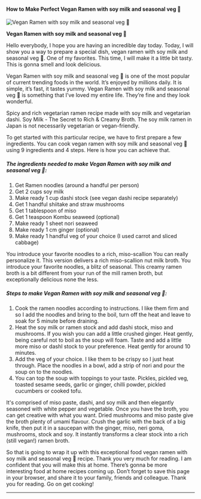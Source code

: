             

#### How to Make Perfect Vegan Ramen with soy milk and seasonal veg 🌱

![Vegan Ramen with soy milk and seasonal veg 🌱](https://img-global.cpcdn.com/recipes/6b29d487cef2fac6/751x532cq70/vegan-ramen-with-soy-milk-and-seasonal-veg-%f0%9f%8c%b1-recipe-main-photo.jpg)

**Vegan Ramen with soy milk and seasonal veg 🌱**

Hello everybody, I hope you are having an incredible day today. Today, I will show you a way to prepare a special dish, vegan ramen with soy milk and seasonal veg 🌱. One of my favorites. This time, I will make it a little bit tasty. This is gonna smell and look delicious.

Vegan Ramen with soy milk and seasonal veg 🌱 is one of the most popular of current trending foods in the world. It’s enjoyed by millions daily. It is simple, it’s fast, it tastes yummy. Vegan Ramen with soy milk and seasonal veg 🌱 is something that I’ve loved my entire life. They’re fine and they look wonderful.

Spicy and rich vegetarian ramen recipe made with soy milk and vegetarian dashi. Soy Milk - The Secret to Rich & Creamy Broth. The soy milk ramen in Japan is not necessarily vegetarian or vegan-friendly.

To get started with this particular recipe, we have to first prepare a few ingredients. You can cook vegan ramen with soy milk and seasonal veg 🌱 using 9 ingredients and 4 steps. Here is how you can achieve that.

##### The ingredients needed to make Vegan Ramen with soy milk and seasonal veg 🌱:

1.  Get Ramen noodles (around a handful per person)
2.  Get 2 cups soy milk
3.  Make ready 1 cup dashi stock (see vegan dashi recipe separately)
4.  Get 1 handful shiitake and straw mushrooms
5.  Get 1 tablespoon of miso
6.  Get 1 teaspoon Kombu seaweed (optional)
7.  Make ready 1 sheet nori seaweed
8.  Make ready 1 cm ginger (optional)
9.  Make ready 1 handful veg of your choice (I used carrot and sliced cabbage)

You introduce your favorite noodles to a rich, miso-scallion You can really personalize it. This version delivers a rich miso-scallion nut milk broth. You introduce your favorite noodles, a blitz of seasonal. This creamy ramen broth is a bit different from your run of the mill ramen broth, but exceptionally delicious none the less.

##### Steps to make Vegan Ramen with soy milk and seasonal veg 🌱:

1.  Cook the ramen noodles according to instructions. I like them firm and so I add the noodles and bring to the boil, turn off the heat and leave to soak for 5 minute before draining.
2.  Heat the soy milk or ramen stock and add dashi stock, miso and mushrooms. If you wish you can add a little crushed ginger. Heat gently, being careful not to boil as the soup will foam. Taste and add a little more miso or dashI stock to your preference. Heat gently for around 10 minutes.
3.  Add the veg of your choice. I like them to be crispy so I just heat through. Place the noodles in a bowl, add a strip of nori and pour the soup on to the noodles.
4.  You can top the soup with toppings to your taste. Pickles, pickled veg, toasted sesame seeds, garlic or ginger, chilli powder, pickled cucumbers or cooked tofu.

It's comprised of miso paste, dashi, and soy milk and then elegantly seasoned with white pepper and vegetable. Once you have the broth, you can get creative with what you want. Dried mushrooms and miso paste give the broth plenty of umami flavour. Crush the garlic with the back of a big knife, then put it in a saucepan with the ginger, miso, neri goma, mushrooms, stock and soy. It instantly transforms a clear stock into a rich (still vegan!) ramen broth.

So that is going to wrap it up with this exceptional food vegan ramen with soy milk and seasonal veg 🌱 recipe. Thank you very much for reading. I am confident that you will make this at home. There’s gonna be more interesting food at home recipes coming up. Don’t forget to save this page in your browser, and share it to your family, friends and colleague. Thank you for reading. Go on get cooking!

* * *
